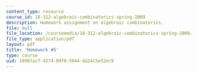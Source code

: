 ```yaml
---
content_type: resource
course_id: 18-312-algebraic-combinatorics-spring-2009
description: Homework assignment on algebraic combinatorics.
file: null
file_location: /coursemedia/18-312-algebraic-combinatorics-spring-2009/10907acf427409f05044da24c5e52ec9_MIT18_312S09_hw05.pdf
file_type: application/pdf
layout: pdf
title: 'Homework #5'
type: course
uid: 10907acf-4274-09f0-5044-da24c5e52ec9
---
```

